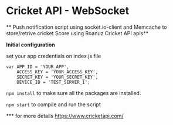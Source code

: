 # Cricket API - WebSocket 

** Push notification script using socket.io-client and Memcache to store/retrive cricket Score using Roanuz Cricket API apis**

**Initial configuration**

set your app credentials on index.js file

```
var APP_ID = 'YOUR_APP',
    ACCESS_KEY = 'YOUR_ACCESS_KEY',
    SECRET_KEY = 'YOUR_SECRET_KEY',
    DEVICE_ID = 'TEST_SERVER_1';
```

`npm install` to make sure all the packages are installed.

`npm start` to compile and run the script

*** for more details https://www.cricketapi.com/
